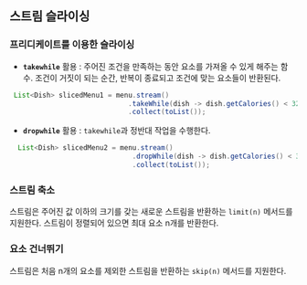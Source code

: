 ## 스트림 슬라이싱
### 프리디케이트를 이용한 슬라이싱
- **`takewhile`** 활용 : 주어진 조건을 만족하는 동안 요소를 가져올 수 있게 해주는 함수. 조건이 거짓이 되는 순간, 반복이 종료되고 조건에 맞는 요소들이 반환된다.
 ```Java
  List<Dish> slicedMenu1 = menu.stream()
                              .takeWhile(dish -> dish.getCalories() < 320)
                              .collect(toList());
 ```
- **`dropwhile`** 활용 : `takewhile`과 정반대 작업을 수행한다.
```Java
  List<Dish> slicedMenu2 = menu.stream()
                              .dropWhile(dish -> dish.getCalories() < 320)
                              .collect(toList());
```

### 스트림 축소
스트림은 주어진 값 이하의 크기를 갖는 새로운 스트림을 반환하는 `limit(n)` 메서드를 지원한다. 스트림이 정렬되어 있으면 최대 요소 n개를 반환한다.

### 요소 건너뛰기
스트림은 처음 n개의 요소를 제외한 스트림을 반환하는 `skip(n)` 메서드를 지원한다.
